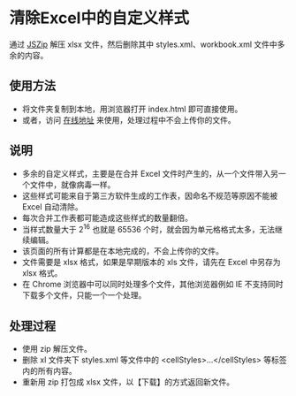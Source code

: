 # 清除Excel中的自定义样式

通过 [JSZip](https://github.com/Stuk/jszip) 解压 xlsx 文件，然后删除其中 styles.xml、workbook.xml 文件中多余的内容。

## 使用方法

- 将文件夹复制到本地，用浏览器打开 index.html 即可直接使用。
- 或者，访问 [在线地址](https://luckycat.xyz/tools/excel-zip/) 来使用，处理过程中不会上传你的文件。

## 说明

- 多余的自定义样式，主要是在合并 Excel 文件时产生的，从一个文件带入另一个文件中，就像病毒一样。
- 这些样式可能来自于第三方软件生成的工作表，因命名不规范等原因不能被 Excel 自动清除。
- 每次合并工作表都可能造成这些样式的数量翻倍。
- 当样式数量大于 2<sup>16</sup> 也就是 65536 个时，就会因为单元格格式太多，无法继续编辑。
- 该页面的所有计算都是在本地完成的，不会上传你的文件。
- 文件需要是 xlsx 格式，如果是早期版本的 xls 文件，请先在 Excel 中另存为 xlsx 格式。
- 在 Chrome 浏览器中可以同时处理多个文件，其他浏览器例如 IE 不支持同时下载多个文件，只能一个一个处理。

## 处理过程

- 使用 zip 解压文件。
- 删除 xl 文件夹下 styles.xml 等文件中的 &lt;cellStyles&gt;...&lt;/cellStyles&gt; 等标签内的所有内容。
- 重新用 zip 打包成 xlsx 文件，以【下载】的方式返回新文件。
